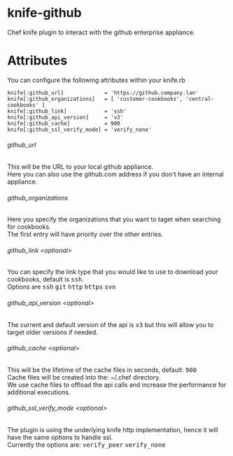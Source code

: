 knife-github
============

Chef knife plugin to interact with the github enterprise appliance.

Attributes
==========

You can configure the following attributes within your knife.rb

    knife[:github_url]             = 'https://github.company.lan'  
    knife[:github_organizations]   = [ 'customer-cookbooks', 'central-cookbooks' ] 
    knife[:github_link]            = 'ssh' 
    knife[:github_api_version]     = 'v3'  
    knife[:github_cache]           = 900  
    knife[:github_ssl_verify_mode] = 'verify_none'

###### github_url
This will be the URL to your local github appliance.  
Here you can also use the github.com address if you don't have an internal appliance.

###### github_organizations
Here you specify the organizations that you want to taget when searching for cookbooks.  
The first entry will have priority over the other entries.

###### github_link \<optional\>
You can specify the link type that you would like to use to download your cookbooks, default is <tt>ssh</tt>.   
Options are <tt>ssh</tt> <tt>git</tt> <tt>http</tt> <tt>https</tt> <tt>svn</tt> 

###### github_api_version \<optional\>
The current and default version of the api is <tt>v3</tt> but this will allow you to target older versions if needed.

###### github_cache \<optional\>
This will be the lifetime of the cache files in seconds, default: <tt>900</tt>   
Cache files will be created into the: ~/.chef directory.  
We use cache files to offload the api calls and increase the performance for additional executions.

###### github_ssl_verify_mode \<optional\>
The plugin is using the underlying knife http implementation, hence it will have the same options to handle ssl.  
Currently the options are: <tt>verify_peer</tt> <tt>verify_none</tt> 

